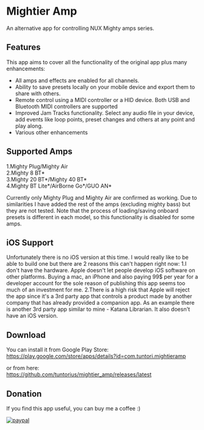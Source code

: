 # Mightier Amp

An alternative app for controlling NUX Mighty amps series.

## Features
This app aims to cover all the functionality of the original app plus many enhancements:
- All amps and effects are enabled for all channels.
- Ability to save presets locally on your mobile device and export them to share with others.
- Remote control using a MIDI controller or a HID device. Both USB and Bluetooth MIDI controllers are supported
- Improved Jam Tracks functionality. Select any audio file in your device, add events like loop points, preset changes and others at any point and play along.
- Various other enhancements

## Supported Amps

1.Mighty Plug/Mighty Air  
2.Mighty 8 BT*  
3.Mighty 20 BT*/Mighty 40 BT*  
4.Mighty BT Lite*/AirBorne Go*/GUO AN*  

Currently only Mighty Plug and Mighty Air are confirmed as working. Due to similarities I have added the rest of the amps (excluding mighty bass) but they are not tested. Note that the process of loading/saving onboard presets is different in each model, so this functionality is disabled for some amps.

## iOS Support
Unfortunately there is no iOS version at this time. I would really like to be able to build one but there are 2 reasons this can't happen right now:
1.I don't have the hardware. Apple doesn't let people develop iOS software on other platforms. Buying a mac, an iPhone and also paying 99$ per year for a developer account for the sole reason of publishing this app seems too much of an investment for me.
2.There is a high risk that Apple will reject the app since it's a 3rd party app that controls a product made by another company that has already provided a companion app. As an example there is another 3rd party app similar to mine - Katana Librarian. It also doesn't have an iOS version.

## Download
You can install it from Google Play Store:  
https://play.google.com/store/apps/details?id=com.tuntori.mightieramp

or from here:  
https://github.com/tuntorius/mightier_amp/releases/latest

## Donation
If you find this app useful, you can buy me a coffee  :) 

[![paypal](https://www.paypalobjects.com/en_US/i/btn/btn_donateCC_LG.gif)](https://www.paypal.com/donate?hosted_button_id=FZWWAM4NUFRPC)
